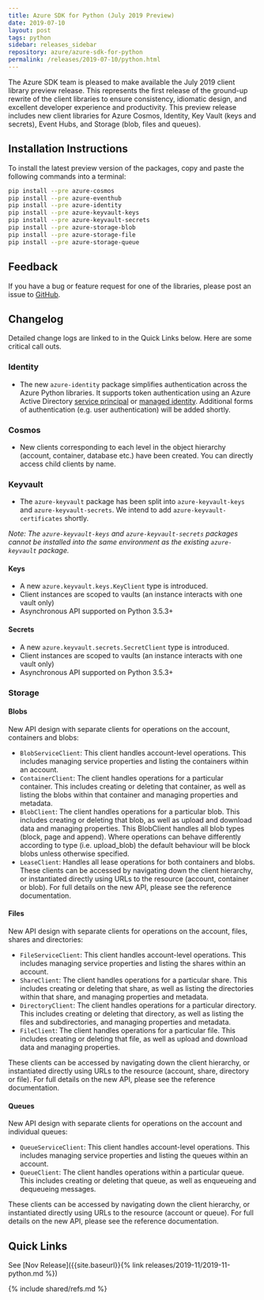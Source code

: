```yaml
---
title: Azure SDK for Python (July 2019 Preview)
date: 2019-07-10
layout: post
tags: python
sidebar: releases_sidebar
repository: azure/azure-sdk-for-python
permalink: /releases/2019-07-10/python.html
---
```


The Azure SDK team is pleased to make available the July 2019 client library preview release. This represents the first release of the ground-up rewrite of the client libraries to ensure consistency, idiomatic design, and excellent developer experience and productivity. This preview release includes new client libraries for Azure Cosmos, Identity, Key Vault (keys and secrets), Event Hubs, and Storage (blob, files and queues).

## Installation Instructions

To install the latest preview version of the packages, copy and paste the following commands into a terminal:

```bash
pip install --pre azure-cosmos
pip install --pre azure-eventhub
pip install --pre azure-identity
pip install --pre azure-keyvault-keys
pip install --pre azure-keyvault-secrets
pip install --pre azure-storage-blob
pip install --pre azure-storage-file
pip install --pre azure-storage-queue
```

## Feedback

If you have a bug or feature request for one of the libraries, please post an issue to [GitHub](https://github.com/azure/azure-sdk-for-python/issues).

## Changelog

Detailed change logs are linked to in the Quick Links below. Here are some critical call outs.

### Identity

* The new `azure-identity` package simplifies authentication across the Azure Python libraries. It supports token authentication using an Azure Active Directory [service principal](https://docs.microsoft.com/cli/azure/create-an-azure-service-principal-azure-cli) or [managed identity](https://docs.microsoft.com/azure/active-directory/managed-identities-azure-resources/overview). Additional forms of authentication (e.g. user authentication) will be added shortly.

### Cosmos

* New clients corresponding to each level in the object hierarchy (account, container, database etc.) have been created. You can directly access child clients by name.

### Keyvault

* The `azure-keyvault` package has been split into `azure-keyvault-keys` and `azure-keyvault-secrets`. We intend to add `azure-keyvault-certificates` shortly.

*Note: The `azure-keyvault-keys` and `azure-keyvault-secrets` packages cannot be installed into the same environment as the existing `azure-keyvault` package.*

#### Keys

* A new `azure.keyvault.keys.KeyClient` type is introduced.
* Client instances are scoped to vaults (an instance interacts with one vault only)
* Asynchronous API supported on Python 3.5.3+

#### Secrets

* A new `azure.keyvault.secrets.SecretClient` type is introduced.
* Client instances are scoped to vaults (an instance interacts with one vault only)
* Asynchronous API supported on Python 3.5.3+

### Storage

#### Blobs

New API design with separate clients for operations on the account, containers and blobs:

* `BlobServiceClient`: This client handles account-level operations. This includes managing service properties and listing the containers within an account.
* `ContainerClient`: The client handles operations for a particular container. This includes creating or deleting that container, as well as listing the blobs within that container and managing properties and metadata.
* `BlobClient`: The client handles operations for a particular blob. This includes creating or deleting that blob, as well as upload and download data and managing properties. This BlobClient handles all blob types (block, page and append). Where operations can behave differently according to type (i.e. upload_blob) the default behaviour will be block blobs unless otherwise specified.
* `LeaseClient`: Handles all lease operations for both containers and blobs.
These clients can be accessed by navigating down the client hierarchy, or instantiated directly using URLs to the resource (account, container or blob). For full details on the new API, please see the reference documentation.

#### Files

New API design with separate clients for operations on the account, files, shares and directories:

* `FileServiceClient`: This client handles account-level operations. This includes managing service properties and listing the shares within an account.
* `ShareClient`: The client handles operations for a particular share. This includes creating or deleting that share, as well as listing the directories within that share, and managing properties and metadata.
* `DirectoryClient`: The client handles operations for a particular directory. This includes creating or deleting that directory, as well as listing the files and subdirectories, and managing properties and metadata.
* `FileClient`: The client handles operations for a particular file. This includes creating or deleting that file, as well as upload and download data and managing properties.

These clients can be accessed by navigating down the client hierarchy, or instantiated directly using URLs to the resource (account, share, directory or file). For full details on the new API, please see the reference documentation.

#### Queues

New API design with separate clients for operations on the account and individual queues:

* `QueueServiceClient`: This client handles account-level operations. This includes managing service properties and listing the queues within an account.
* `QueueClient`: The client handles operations within a particular queue. This includes creating or deleting that queue, as well as enqueueing and dequeueing messages.

These clients can be accessed by navigating down the client hierarchy, or instantiated directly using URLs to the resource (account or queue). For full details on the new API, please see the reference documentation.

## Quick Links

See [Nov Release]({{site.baseurl}}{% link releases/2019-11/2019-11-python.md %})

{% include shared/refs.md %}
